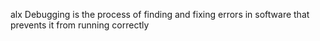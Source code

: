 alx Debugging is the process of finding and fixing errors in software that prevents it from running correctly
